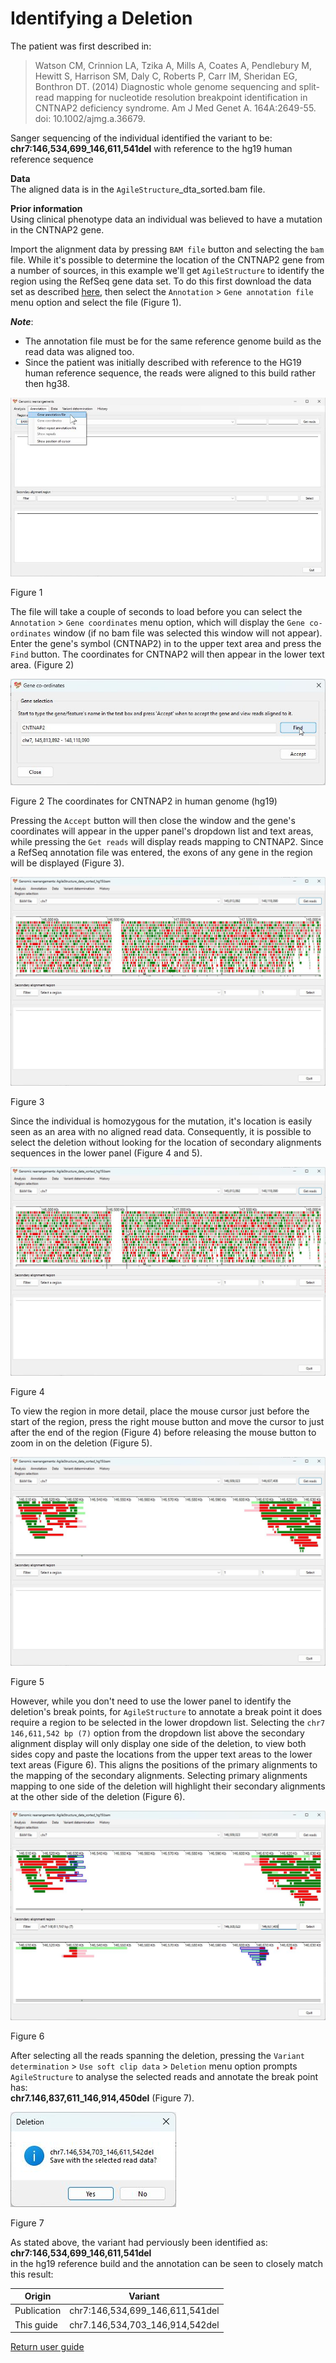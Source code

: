 # Identifying a Deletion

The patient was first described in: 
> Watson CM, Crinnion LA, Tzika A, Mills A, Coates A, Pendlebury M, Hewitt S, Harrison SM, Daly C, Roberts P, Carr IM, Sheridan EG, Bonthron DT. (2014) Diagnostic whole genome sequencing and split-read mapping for nucleotide resolution breakpoint identification in CNTNAP2 deficiency syndrome. Am J Med Genet A. 164A:2649-55. doi: 10.1002/ajmg.a.36679.

Sanger sequencing of the individual identified the variant to be: __chr7:146,534,699_146,611,541del__  with reference to the hg19 human reference sequence 

__Data__  
The aligned data is in the ```AgileStructure```_dta_sorted.bam file.

__Prior information__  
Using clinical phenotype data an individual was believed to have a mutation in the CNTNAP2 gene.  

Import the alignment data by pressing ```BAM file``` button and selecting the ```bam``` file. While it's possible to determine the location of the CNTNAP2 gene from a number of sources, in this example we'll get ```AgileStructure``` to identify the region using the RefSeq gene data set. To do this first download the data set as described [here](downloadingOptionalFiles.md), then select the ```Annotation``` > ```Gene annotation file``` menu option and select the file (Figure 1).   

***Note***:
* The annotation file must be for the same reference genome build as the read data was aligned too. 
* Since the patient was initially described with reference to the HG19 human reference sequence, the reads were aligned to this build rather then hg38.


![Figure 1](images/examples/figure1del.jpg)

Figure 1

The file will take a couple of seconds to load before you can select the ```Annotation``` > ```Gene coordinates``` menu option, which will display the ```Gene co-ordinates``` window (if no bam file was selected this window will not appear). Enter the gene's symbol (CNTNAP2) in to the upper text area and press the ```Find``` button. The coordinates for CNTNAP2 will then appear in the lower text area. (Figure 2)

![Figure 2](images/examples/figure2del.jpg)

Figure 2 The coordinates for CNTNAP2 in human genome (hg19)

Pressing the ```Accept``` button will then close the window and the gene's coordinates will appear in the upper panel's dropdown list and text areas, while pressing the ```Get reads``` will display reads mapping to CNTNAP2. Since a RefSeq annotation file was entered, the exons of any gene in the region will be displayed (Figure 3). 

![Figure 3](images/examples/figure3del.jpg)

Figure 3

Since the individual is homozygous for the mutation, it's location is easily seen as an area with no aligned read data. Consequently, it is possible to select the deletion without looking for the location of secondary alignments sequences in the lower panel (Figure 4 and 5).

![Figure 4](images/examples/figure4del.jpg)

Figure 4

To view the region in more detail, place the mouse cursor just before the start of the region, press the right mouse button and move the cursor to just after the end of the region (Figure 4) before releasing the mouse button to zoom in on the deletion (Figure 5).

![Figure 5](images/examples/figure5del.jpg)

Figure 5

However, while you don't need to use the lower panel to identify the deletion's break points, for ```AgileStructure``` to annotate a break point it does require a region to be selected in the lower dropdown list. Selecting the ```chr7 146,611,542 bp (7)``` option from the dropdown list above the secondary alignment display will only display one side of the deletion, to view both sides copy and paste the locations from the upper text areas to the lower text areas (Figure 6). This aligns the positions of the primary alignments to the mapping of the secondary alignments. Selecting primary alignments mapping to one side of the deletion will highlight their secondary alignments at the other side of the deletion (Figure 6).

![Figure 6](images/examples/figure6del.jpg)

Figure 6

After selecting all the reads spanning the deletion, pressing the ```Variant determination``` > ```Use soft clip data``` > ```Deletion``` menu option prompts ```AgileStructure``` to analyse the selected reads and annotate the break point has:  
__chr7.146,837,611_146,914,450del__ (Figure 7).  


![Figure 7](images/examples/figure7del.jpg)

Figure 7

As stated above, the variant had perviously been identified as:  
 __chr7:146,534,699_146,611,541del__   
 in the hg19 reference build and the annotation can be seen to closely match this result:

|Origin|Variant|
|-|-|
|Publication|chr7:146,534,699_146,611,541del|
|This guide|chr7.146,534,703_146,914,542del|


[Return user guide](README.md#deletion) 